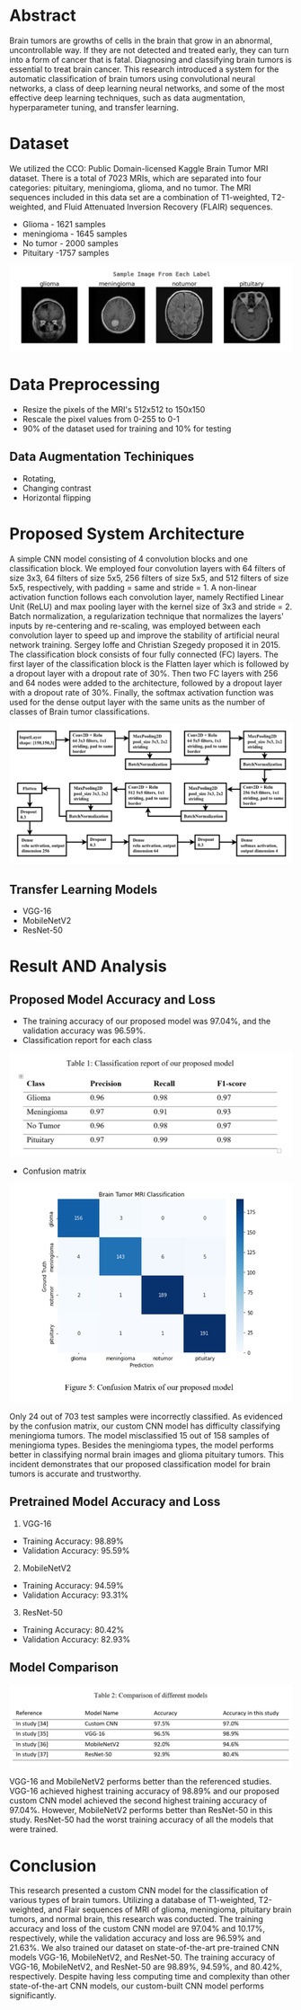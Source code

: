 # Abstract
Brain tumors are growths of cells in the brain that grow in an abnormal, uncontrollable way. If they are not detected and treated early, they can turn into a form of cancer that is fatal. Diagnosing and classifying brain tumors is essential to treat brain cancer. This research introduced a system for the automatic classification of brain tumors using convolutional neural networks, a class of deep learning neural networks, and some of the most effective deep learning techniques, such as data augmentation, hyperparameter tuning, and transfer learning.

# Dataset
We utilized the CCO: Public Domain-licensed Kaggle Brain Tumor MRI dataset. There is a total of 7023 MRIs, which are separated into four categories: pituitary, meningioma, glioma, and no tumor. The MRI sequences included in this data set are a combination of T1-weighted, T2-weighted, and Fluid Attenuated Inversion Recovery (FLAIR) sequences.
- Glioma - 1621 samples
- meningioma - 1645 samples
- No tumor - 2000 samples
- Pituitary -1757 samples

![Sample MRI's from each class](assets/brain_mri.png)

# Data Preprocessing
- Resize the pixels of the MRI's 512x512 to 150x150
- Rescale the pixel values from 0-255 to 0-1
- 90% of the dataset used for training and 10% for testing

## Data Augmentation Techiniques
- Rotating,
- Changing contrast
- Horizontal flipping

# Proposed System Architecture
A simple CNN model consisting of 4 convolution blocks and one classification block. We employed four convolution layers with 64 filters of size 3x3, 64 filters of size 5x5, 256 filters of size 5x5, and 512 filters of size 5x5, respectively, with padding = same and stride = 1. A non-linear activation function follows each convolution layer, namely Rectified Linear Unit (ReLU) and max pooling layer with the kernel size of 3x3 and stride = 2. Batch normalization, a regularization technique that normalizes the layers' inputs by re-centering and re-scaling, was employed between each convolution layer to speed up and improve the stability of artificial neural network training. Sergey Ioffe and Christian Szegedy proposed it in 2015. The classification block consists of four fully connected (FC) layers. The first layer of the classification block is the Flatten layer which is followed by a dropout layer with a dropout rate of 30%. Then two FC layers with 256 and 64 nodes were added to the architecture, followed by a dropout layer with a dropout rate of 30%. Finally, the softmax activation function was used for the dense output layer with the same units as the number of classes of Brain tumor classifications.

![Proposed CNN architecture](assets/cnn_architecture.png)

## Transfer Learning Models
- VGG-16
- MobileNetV2
- ResNet-50

# Result AND Analysis
## Proposed Model Accuracy and Loss
- The training accuracy of our proposed model was 97.04%, and the validation accuracy was 96.59%.
- Classification report for each class

![Proposed CNN Classification Report](assets/classification_custom.png)

- Confusion matrix

![Proposed CNN Confusion matrix](assets/cm_custom.png)

Only 24 out of 703 test samples were incorrectly classified. As evidenced by the confusion matrix, our custom CNN model has difficulty classifying meningioma tumors.  The model misclassified 15 out of 158 samples of meningioma types. Besides the meningioma types, the model performs better in classifying normal brain images and glioma pituitary tumors. This incident demonstrates that our proposed classification model for brain tumors is accurate and trustworthy.

## Pretrained Model Accuracy and Loss
1. VGG-16
 - Training Accuracy: 98.89%
 - Validation Accuracy: 95.59% 
2. MobileNetV2
 - Training Accuracy: 94.59%
 - Validation Accuracy: 93.31%
3. ResNet-50
 - Training Accuracy: 80.42%
 - Validation Accuracy: 82.93%

## Model Comparison

![Comparison of Models](assets/comparison.png)

VGG-16 and MobileNetV2 performs better than the referenced studies. VGG-16 achieved highest training accuracy of 98.89% and our proposed custom CNN model achieved the second highest training accuracy of 97.04%. However, MobileNetV2 performs better than ResNet-50 in this study. ResNet-50 had the worst training accuracy of all the models that were trained.

# Conclusion

This research presented a custom CNN model for the classification of various types of brain tumors. Utilizing a database of T1-weighted, T2-weighted, and Flair sequences of MRI of glioma, meningioma, pituitary brain tumors, and normal brain, this research was conducted. The training accuracy and loss of the custom CNN model are 97.04% and 10.17%, respectively, while the validation accuracy and loss are 96.59% and 21.63%. We also trained our dataset on state-of-the-art pre-trained CNN models VGG-16, MobileNetV2, and ResNet-50. The training accuracy of VGG-16, MobileNetV2, and ResNet-50 are 98.89%, 94.59%, and 80.42%, respectively. Despite having less computing time and complexity than other state-of-the-art CNN models, our custom-built CNN model performs significantly. 
